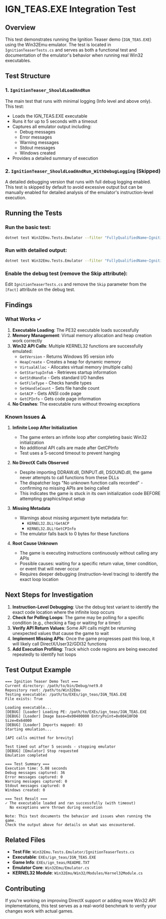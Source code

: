 # IGN_TEAS.EXE Integration Test

## Overview

This test demonstrates running the Ignition Teaser demo (`IGN_TEAS.EXE`) using the Win32Emu emulator. The test is located in `IgnitionTeaserTests.cs` and serves as both a functional test and documentation of the emulator's behavior when running real Win32 executables.

## Test Structure

### 1. `IgnitionTeaser_ShouldLoadAndRun`
The main test that runs with minimal logging (Info level and above only). This test:
- Loads the IGN_TEAS.EXE executable
- Runs it for up to 5 seconds with a timeout
- Captures all emulator output including:
  - Debug messages
  - Error messages
  - Warning messages
  - Stdout messages
  - Windows created
- Provides a detailed summary of execution

### 2. `IgnitionTeaser_ShouldLoadAndRun_WithDebugLogging` (Skipped)
A detailed debugging version that runs with full debug logging enabled. This test is skipped by default to avoid excessive output but can be manually enabled for detailed analysis of the emulator's instruction-level execution.

## Running the Tests

### Run the basic test:
```bash
dotnet test Win32Emu.Tests.Emulator --filter "FullyQualifiedName~IgnitionTeaser_ShouldLoadAndRun"
```

### Run with detailed output:
```bash
dotnet test Win32Emu.Tests.Emulator --filter "FullyQualifiedName~IgnitionTeaser_ShouldLoadAndRun" --logger "console;verbosity=detailed"
```

### Enable the debug test (remove the Skip attribute):
Edit `IgnitionTeaserTests.cs` and remove the `Skip` parameter from the `[Fact]` attribute on the debug test.

## Findings

### What Works ✓
1. **Executable Loading**: The PE32 executable loads successfully
2. **Memory Management**: Virtual memory allocation and heap creation work correctly
3. **Win32 API Calls**: Multiple KERNEL32 functions are successfully emulated:
   - `GetVersion` - Returns Windows 95 version info
   - `HeapCreate` - Creates a heap for dynamic memory
   - `VirtualAlloc` - Allocates virtual memory (multiple calls)
   - `GetStartupInfoA` - Retrieves startup information
   - `GetStdHandle` - Gets standard I/O handles
   - `GetFileType` - Checks handle types
   - `SetHandleCount` - Sets file handle count
   - `GetACP` - Gets ANSI code page
   - `GetCPInfo` - Gets code page information
4. **No Crashes**: The executable runs without throwing exceptions

### Known Issues ⚠️

1. **Infinite Loop After Initialization**
   - The game enters an infinite loop after completing basic Win32 initialization
   - No additional API calls are made after GetCPInfo
   - Test uses a 5-second timeout to prevent hanging

2. **No DirectX Calls Observed**
   - Despite importing DDRAW.dll, DINPUT.dll, DSOUND.dll, the game never attempts to call functions from these DLLs
   - The dispatcher logs "No unknown function calls recorded" - confirming no missing APIs are being called
   - This indicates the game is stuck in its own initialization code BEFORE attempting graphics/input setup

3. **Missing Metadata**
   - Warnings about missing argument byte metadata for:
     - `KERNEL32.DLL!GetACP`
     - `KERNEL32.DLL!GetCPInfo`
   - The emulator falls back to 0 bytes for these functions

4. **Root Cause Unknown**
   - The game is executing instructions continuously without calling any APIs
   - Possible causes: waiting for a specific return value, timer condition, or event that will never occur
   - Requires deeper debugging (instruction-level tracing) to identify the exact loop location

## Next Steps for Investigation

1. **Instruction-Level Debugging**: Use the debug test variant to identify the exact code location where the infinite loop occurs
2. **Check for Polling Loops**: The game may be polling for a specific condition (e.g., checking a flag or waiting for a timer)
3. **Verify API Return Values**: Some API calls might be returning unexpected values that cause the game to wait
4. **Implement Missing APIs**: Once the game progresses past this loop, it will likely call DirectX/User32/GDI32 functions
5. **Add Execution Profiling**: Track which code regions are being executed repeatedly to identify hot loops

## Test Output Example

```
=== Ignition Teaser Demo Test ===
Current directory: /path/to/bin/Debug/net9.0
Repository root: /path/to/Win32Emu
Testing executable: /path/to/EXEs/ign_teas/IGN_TEAS.EXE
File exists: True

Loading executable...
[DEBUG] [Loader] Loading PE: /path/to/EXEs/ign_teas/IGN_TEAS.EXE
[DEBUG] [Loader] Image base=0x00400000 EntryPoint=0x00410FD0 Size=0x64000
[DEBUG] [Loader] Imports mapped: 83
Starting emulation...

[API calls omitted for brevity]

Test timed out after 5 seconds - stopping emulator
[DEBUG] [Emulator] Stop requested
Emulation completed

=== Test Summary ===
Execution time: 5.08 seconds
Debug messages captured: 36
Error messages captured: 0
Warning messages captured: 0
Stdout messages captured: 0
Windows created: 0

=== Test Result ===
✓ The executable loaded and ran successfully (with timeout)
  No exceptions were thrown during execution

Note: This test documents the behavior and issues when running the game.
Check the output above for details on what was encountered.
```

## Related Files

- **Test File**: `Win32Emu.Tests.Emulator/IgnitionTeaserTests.cs`
- **Executable**: `EXEs/ign_teas/IGN_TEAS.EXE`
- **Game Info**: `EXEs/ign_teas/README.TXT`
- **Emulator Core**: `Win32Emu/Emulator.cs`
- **KERNEL32 Module**: `Win32Emu/Win32/Modules/Kernel32Module.cs`

## Contributing

If you're working on improving DirectX support or adding more Win32 API implementations, this test serves as a real-world benchmark to verify your changes work with actual games.
